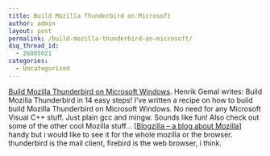 ```yaml
---
title: Build Mozilla Thunderbird on Microsoft
author: admin
layout: post
permalink: /build-mozilla-thunderbird-on-microsoft/
dsq_thread_id:
  - 26005021
categories:
  - Uncategorized
---
```

[Build Mozilla Thunderbird on Microsoft Windows][1]. Henrik Gemal writes: Build Mozilla Thunderbird in 14 easy steps! I&#8217;ve written a recipe on how to build build Mozilla Thunderbird on Microsoft Windows. No need for any Microsoft Visual C++ stuff. Just plain gcc and mingw. Sounds like fun! Also check out some of the other cool Mozilla stuff&#8230; [[Blogzilla &#8211; a blog about Mozilla][2]] handy but i would like to see it for the whole mozilla or the browser. thunderbird is the mail client, firebird is the web browser, i think.

 [1]: http://www.deftone.com/blogzilla/archives/build_mozilla_thunderbird_on_microsoft_windows.html
 [2]: http://www.deftone.com/blogzilla/